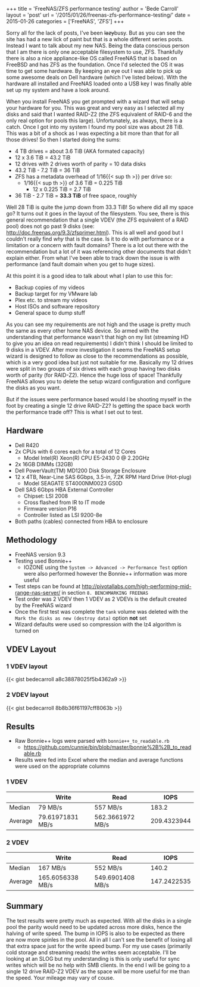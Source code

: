 +++
title = 'FreeNAS/ZFS performance testing'
author = 'Bede Carroll'
layout = 'post'
url = '/2015/01/26/freenas-zfs-performance-testing/'
date = 2015-01-26
categories = ['FreeNAS', 'ZFS']
+++

Sorry all for the lack of posts, I've been ~~lazy~~busy. But as you can see
the site has had a new lick of paint but that is a whole different series
posts. Instead I want to talk about my new NAS. Being the data conscious
person that I am there is only one acceptable filesystem to use, ZFS.
Thankfully there is also a nice appliance-like OS called FreeNAS that is
based on FreeBSD and has ZFS as the foundation. Once I'd selected the OS
it was time to get some hardware. By keeping an eye out I was able to pick
up some awesome deals on Dell hardware (which I've listed below). With the
hardware all installed and FreeNAS loaded onto a USB key I was finally able
set up my system and have a look around.

When you install FreeNAS you get prompted with a wizard that will setup your
hardware for you. This was great and very easy as I selected all my disks
and said that I wanted RAID-Z2 (the ZFS equivalent of RAID-6 and the only
real option for pools this large). Unfortunately, as always, there is a
catch. Once I got into my system I found my pool size was about 28 TiB.
This was a bit of a shock as I was expecting a bit more than that for all
those drives! So then I started doing the sums:

* 4 TB drives = about 3.6 TiB (AKA formated capacity)
* 12 x 3.6 TiB = 43.2 TiB
* 12 drives with 2 drives worth of parity = 10 data disks
* 43.2 TiB - 7.2 TiB = 36 TiB
* ZFS has a metadata overhead of 1/16{{< sup th >}} per drive so:
  * 1/16{{< sup th >}} of 3.6 TiB = 0.225 TiB
    * 12 x 0.225 TiB = 2.7 TiB
* 36 TiB - 2.7 TiB = **33.3 TiB** of free space, roughly

Well 28 TiB is quite the jump down from 33.3 TiB! So where did all my space
go? It turns out it goes in the layout of the filesystem. You see, there is
this general recommendation that a single VDEV (the ZFS equivalent of a
RAID pool) does not go past 9 disks (see:
<http://doc.freenas.org/9.3/zfsprimer.html>). This is all well and good but I
couldn't really find *why* that is the case. Is it to do with performance
or a limitation or a concern with fault domains? There is a lot out there
with the recommendation but a lot of it was referencing other documents
that didn't explain either. From what I've been able to track down the
issue is with performance (and fault domain when you get to huge sizes).

At this point it is a good idea to talk about what I plan to use this for:

* Backup copies of my videos
* Backup target for my VMware lab
* Plex etc. to stream my videos
* Host ISOs and software repository
* General space to dump stuff

As you can see my requirements are not high and the usage is pretty much
the same as every other home NAS device. So armed with the understanding
that performance wasn't that high on my list (streaming HD to give you an
idea on read requirements) I didn't think I should be limited to 9 disks
in a VDEV. After more investigation it seems the FreeNAS setup wizard is
designed to follow as close to the recommendations as possible, which is a
very good idea but just not suitable for me. Basically my 12 drives were
split in two groups of six drives with each group having two disks worth of
parity (for RAID-Z2). Hence the huge loss of space! Thankfully FreeNAS
allows you to delete the setup wizard configuration and configure the disks
as you want.

But if the issues were performance based would I be shooting myself in the
foot by creating a single 12 drive RAID-Z2? Is getting the space back worth
the performance trade off? This is what I set out to test.

## Hardware

* Dell R420
* 2x CPUs with 6 cores each for a total of 12 Cores
  * Model Intel(R) Xeon(R) CPU E5-2430 0 @ 2.20GHz
* 2x 16GB DIMMs (32GB)
* Dell PowerVault(TM) MD1200 Disk Storage Enclosure
* 12 x 4TB, Near-Line SAS 6Gbps, 3.5-in, 7.2K RPM Hard Drive (Hot-plug)
  * Model SEAGATE ST4000NM0023 GS0D
* Dell SAS 6Gbps HBA External Controller
  * Chipset: LSI 2008
  * Cross flashed from IR to IT mode
  * Firmware version P16
  * Controller listed as LSI 9200-8e
* Both paths (cables) connected from HBA to enclosure

## Methodology

* FreeNAS version 9.3
* Testing used Bonnie++
  * IOZONE using the `System -> Advanced -> Performance Test` option
        were also performed however the Bonnie++ information was more useful
* Test steps can be found at
    <http://pivotallabs.com/high-performing-mid-range-nas-server/> in section
    `8. BENCHMARKING FREENAS`
* Test order was 2 VDEV then 1 VDEV as 2 VDEVs is the default created by
    the FreeNAS wizard
* Once the first test was complete the `tank` volume was deleted with the
    `Mark the disks as new (destroy data)` option **not** set
* Wizard defaults were used so compression with the lz4 algorithm is
    turned on

## VDEV Layout

### 1 VDEV layout

{{< gist bedecarroll a8c38878025f5b4362a9 >}}

### 2 VDEV layout

{{< gist bedecarroll 8b8b36f61197cff8063b >}}

## Results

* Raw Bonnie++ logs were parsed with `bonnie++_to_readable.rb`
  * <https://github.com/cunnie/bin/blob/master/bonnie%2B%2B_to_readable.rb>
* Results were fed into Excel where the median and average functions were
    used on the appropriate columns

### 1 VDEV

|         | Write            | Read             | IOPS        |
|---------|------------------|------------------|-------------|
| Median  | 79 MB/s          | 557 MB/s         | 183.2       |
| Average | 79.61971831 MB/s | 562.3661972 MB/s | 209.4323944 |

### 2 VDEV

|         | Write            | Read             | IOPS        |
|---------|------------------|------------------|-------------|
| Median  | 167 MB/s         | 552 MB/s         | 140.2       |
| Average | 165.6056338 MB/s | 549.6901408 MB/s | 147.2422535 |

## Summary

The test results were pretty much as expected. With all the disks in a
single pool the parity would need to be updated across more disks, hence
the halving of write speed. The bump in IOPS is also to be expected as
there are now more spinles in the pool. All in all I can't see the benefit
of losing all that extra space just for the write speed bump. For my use
cases (primarily cold storage and streaming reads) the writes seem
acceptable. I'll be looking at an SLOG but my understanding is this is only
useful for sync writes which will be no help with SMB clients. In the end I
will be going to a single 12 drive RAID-Z2 VDEV as the space will be more
useful for me than the speed. Your mileage may vary of couse.
